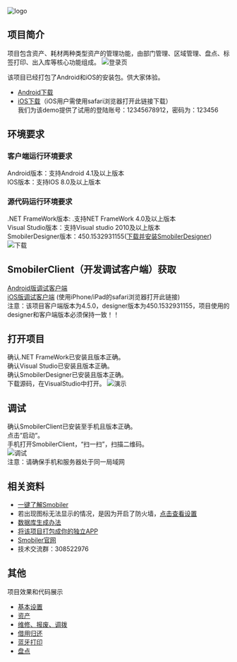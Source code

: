 ![logo](https://github.com/comsmobiler/SmoSEC/blob/master/Resources/SmoSeclogo.jpg)       

## 项目简介
项目包含资产、耗材两种类型资产的管理功能，由部门管理、区域管理、盘点、标签打印、出入库等核心功能组成。
![登录页](https://github.com/comsmobiler/SmoSEC/blob/master/Resources/logon.gif)    

该项目已经打包了Android和iOS的安装包。供大家体验。
+ [Android下载](https://apps.smobiler.com/App/AppDetails?AppID=75)
+ [iOS下载](https://apps.smobiler.com/App/AppDetails?AppID=75)（iOS用户需使用safari浏览器打开此链接下载）           
我们为该demo提供了试用的登陆账号：12345678912，密码为：123456

## 环境要求

### 客户端运行环境要求
Android版本：支持Android 4.1及以上版本   
IOS版本：支持IOS 8.0及以上版本

### 源代码运行环境要求
.NET FrameWork版本: .支持NET FrameWork 4.0及以上版本   
Visual Studio版本：支持Visual studio 2010及以上版本    
SmobilerDesigner版本：450.1532931155([下载并安装SmobilerDesigner](https://www.smobiler.com/SmobilerDesigner.exe?v=4.5.0))     
![下载](https://github.com/comsmobiler/SmoSEC/blob/master/Resources/down.gif)

## SmobilerClient（开发调试客户端）获取
[Android版调试客户端](https://www.smobiler.com/Smobiler.apk?v=4.5.0)          
[iOS版调试客户端](https://www.smobiler.com/download.html) (使用iPhone/iPad的safari浏览器打开此链接)        
注意：该项目客户端版本为4.5.0，designer版本为450.1532931155，项目使用的designer和客户端版本必须保持一致！！

## 打开项目
确认.NET FrameWork已安装且版本正确。   
确认Visual Studio已安装且版本正确。   
确认SmobilerDesigner已安装且版本正确。   
下载源码，在VisualStudio中打开。
![演示](https://github.com/comsmobiler/SmoSEC/blob/master/Resources/menu.gif)

## 调试
确认SmobilerClient已安装至手机且版本正确。    
点击“启动“。   
手机打开SmobilerClient，“扫一扫”，扫描二维码。    
![调试](https://github.com/comsmobiler/SmoSEC/blob/master/Resources/start.gif)    
注意：请确保手机和服务器处于同一局域网

## 相关资料
+ [一键了解Smobiler](http://www.smobiler.com/studyPC.aspx)      
+ 若出现图标无法显示的情况，是因为开启了防火墙，[点击查看设置](http://www.smobiler.com/forum.php?mod=viewthread&tid=12)
+ [数据库生成办法](https://www.smobiler.com/forum.php?mod=viewthread&tid=793&highlight=smoONE)
+ [将该项目打包成你的独立APP](https://www.smobiler.com/yunapp.aspx)
+ [Smobiler官网](http://www.smobiler.com/)
+ 技术交流群：308522976

## 其他
项目效果和代码展示
* [基本设置](https://www.smobiler.com/video/solution/basic_setup.mp4)
* [资产](https://www.smobiler.com/video/solution/assets.mp4)
* [维修、报废、调拨](https://www.smobiler.com/video/solution/repair.mp4)
* [借用归还](https://www.smobiler.com/video/solution/borrow_return.mp4)
* [蓝牙打印](https://www.smobiler.com/video/solution/print.mp4)
* [盘点](https://www.smobiler.com/video/solution/inventory.mp4)